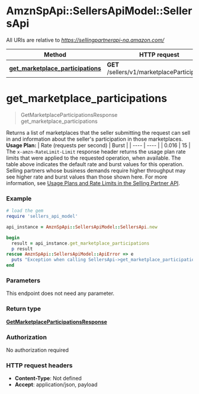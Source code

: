 # AmznSpApi::SellersApiModel::SellersApi

All URIs are relative to *https://sellingpartnerapi-na.amazon.com/*

Method | HTTP request | Description
------------- | ------------- | -------------
[**get_marketplace_participations**](SellersApi.md#get_marketplace_participations) | **GET** /sellers/v1/marketplaceParticipations | 

# **get_marketplace_participations**
> GetMarketplaceParticipationsResponse get_marketplace_participations



Returns a list of marketplaces that the seller submitting the request can sell in and information about the seller's participation in those marketplaces.  **Usage Plan:**  | Rate (requests per second) | Burst | | ---- | ---- | | 0.016 | 15 |  The `x-amzn-RateLimit-Limit` response header returns the usage plan rate limits that were applied to the requested operation, when available. The table above indicates the default rate and burst values for this operation. Selling partners whose business demands require higher throughput may see higher rate and burst values than those shown here. For more information, see [Usage Plans and Rate Limits in the Selling Partner API](https://developer-docs.amazon.com/sp-api/docs/usage-plans-and-rate-limits-in-the-sp-api).

### Example
```ruby
# load the gem
require 'sellers_api_model'

api_instance = AmznSpApi::SellersApiModel::SellersApi.new

begin
  result = api_instance.get_marketplace_participations
  p result
rescue AmznSpApi::SellersApiModel::ApiError => e
  puts "Exception when calling SellersApi->get_marketplace_participations: #{e}"
end
```

### Parameters
This endpoint does not need any parameter.

### Return type

[**GetMarketplaceParticipationsResponse**](GetMarketplaceParticipationsResponse.md)

### Authorization

No authorization required

### HTTP request headers

 - **Content-Type**: Not defined
 - **Accept**: application/json, payload



